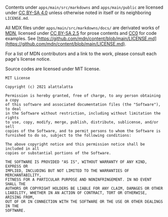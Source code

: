Contents under `apps/main/src/markdowns` and `apps/main/public` are licensed under [CC BY-SA 4.0](https://creativecommons.org/licenses/by-sa/4.0/) unless otherwise noted in itself or its neighboring `LICENSE.md`.

All MDX files under `apps/main/src/markdowns/docs/` are derivated works of [MDN](https://developer.mozilla.org/), licensed under [CC BY-SA 2.5](https://creativecommons.org/licenses/by-sa/2.5/) for prose contents and [CC0](https://creativecommons.org/publicdomain/zero/1.0/legalcode) for code examples. See [https://github.com/mdn/content/blob/main/LICENSE.md](https://github.com/mdn/content/blob/main/LICENSE.md).

For a list of MDN contributors and a link to the work, please consult each page's license notice.

Source codes are licensed under MIT license.

```
MIT License

Copyright (c) 2021 alattalatta

Permission is hereby granted, free of charge, to any person obtaining a copy
of this software and associated documentation files (the "Software"), to deal
in the Software without restriction, including without limitation the rights
to use, copy, modify, merge, publish, distribute, sublicense, and/or sell
copies of the Software, and to permit persons to whom the Software is
furnished to do so, subject to the following conditions:

The above copyright notice and this permission notice shall be included in all
copies or substantial portions of the Software.

THE SOFTWARE IS PROVIDED "AS IS", WITHOUT WARRANTY OF ANY KIND, EXPRESS OR
IMPLIED, INCLUDING BUT NOT LIMITED TO THE WARRANTIES OF MERCHANTABILITY,
FITNESS FOR A PARTICULAR PURPOSE AND NONINFRINGEMENT. IN NO EVENT SHALL THE
AUTHORS OR COPYRIGHT HOLDERS BE LIABLE FOR ANY CLAIM, DAMAGES OR OTHER
LIABILITY, WHETHER IN AN ACTION OF CONTRACT, TORT OR OTHERWISE, ARISING FROM,
OUT OF OR IN CONNECTION WITH THE SOFTWARE OR THE USE OR OTHER DEALINGS IN THE
SOFTWARE.
```
